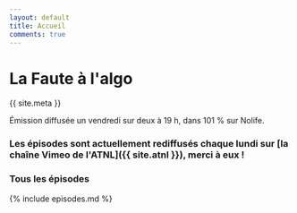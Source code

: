```yaml
---
layout: default
title: Accueil
comments: true
---
```


# La Faute à l'algo

<!-- ![La Faute à l'algo]({{ site.baseurl }}static/fautealgo.png "La Faute à l'algo") -->

<div class="message">
{{ site.meta }}
</div>

Émission diffusée un vendredi sur deux à 19 h, dans 101 % sur Nolife.

### Les épisodes sont actuellement rediffusés chaque lundi sur [la chaîne Vimeo de l'ATNL]({{ site.atnl }}), merci à eux !

### Tous les épisodes

{% include episodes.md %}
